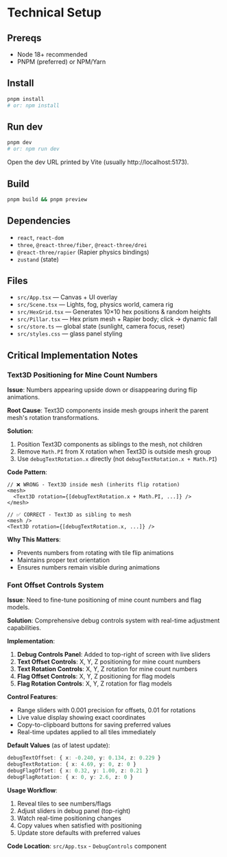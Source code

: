 # Technical Setup

## Prereqs
- Node 18+ recommended
- PNPM (preferred) or NPM/Yarn

## Install
```bash
pnpm install
# or: npm install
```

## Run dev
```bash
pnpm dev
# or: npm run dev
```

Open the dev URL printed by Vite (usually http://localhost:5173).

## Build
```bash
pnpm build && pnpm preview
```

## Dependencies
- `react`, `react-dom`
- `three`, `@react-three/fiber`, `@react-three/drei`
- `@react-three/rapier` (Rapier physics bindings)
- `zustand` (state)

## Files
- `src/App.tsx` — Canvas + UI overlay
- `src/Scene.tsx` — Lights, fog, physics world, camera rig
- `src/HexGrid.tsx` — Generates 10×10 hex positions & random heights
- `src/Pillar.tsx` — Hex prism mesh + Rapier body; click → dynamic fall
- `src/store.ts` — global state (sunlight, camera focus, reset)
- `src/styles.css` — glass panel styling

## Critical Implementation Notes

### Text3D Positioning for Mine Count Numbers
**Issue**: Numbers appearing upside down or disappearing during flip animations.

**Root Cause**: Text3D components inside mesh groups inherit the parent mesh's rotation transformations.

**Solution**: 
1. Position Text3D components as siblings to the mesh, not children
2. Remove `Math.PI` from X rotation when Text3D is outside mesh group
3. Use `debugTextRotation.x` directly (not `debugTextRotation.x + Math.PI`)

**Code Pattern**:
```tsx
// ❌ WRONG - Text3D inside mesh (inherits flip rotation)
<mesh>
  <Text3D rotation={[debugTextRotation.x + Math.PI, ...]} />
</mesh>

// ✅ CORRECT - Text3D as sibling to mesh
<mesh />
<Text3D rotation={[debugTextRotation.x, ...]} />
```

**Why This Matters**: 
- Prevents numbers from rotating with tile flip animations
- Maintains proper text orientation
- Ensures numbers remain visible during animations

### Font Offset Controls System
**Issue**: Need to fine-tune positioning of mine count numbers and flag models.

**Solution**: Comprehensive debug controls system with real-time adjustment capabilities.

**Implementation**:
1. **Debug Controls Panel**: Added to top-right of screen with live sliders
2. **Text Offset Controls**: X, Y, Z positioning for mine count numbers
3. **Text Rotation Controls**: X, Y, Z rotation for mine count numbers
4. **Flag Offset Controls**: X, Y, Z positioning for flag models
5. **Flag Rotation Controls**: X, Y, Z rotation for flag models

**Control Features**:
- Range sliders with 0.001 precision for offsets, 0.01 for rotations
- Live value display showing exact coordinates
- Copy-to-clipboard buttons for saving preferred values
- Real-time updates applied to all tiles immediately

**Default Values** (as of latest update):
```typescript
debugTextOffset: { x: -0.240, y: 0.134, z: 0.229 }
debugTextRotation: { x: 4.69, y: 0, z: 0 }
debugFlagOffset: { x: 0.32, y: 1.00, z: 0.21 }
debugFlagRotation: { x: 0, y: 2.6, z: 0 }
```

**Usage Workflow**:
1. Reveal tiles to see numbers/flags
2. Adjust sliders in debug panel (top-right)
3. Watch real-time positioning changes
4. Copy values when satisfied with positioning
5. Update store defaults with preferred values

**Code Location**: `src/App.tsx` - `DebugControls` component